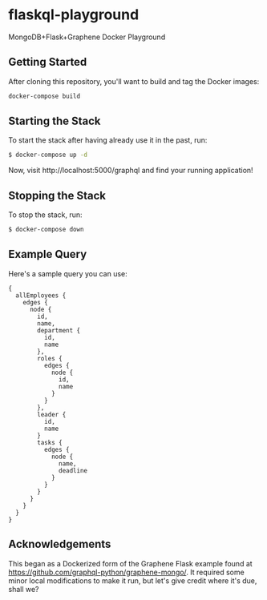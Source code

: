 # flaskql-playground

MongoDB+Flask+Graphene Docker Playground

## Getting Started

After cloning this repository, you'll want to build and tag the Docker
images:

```sh
docker-compose build
```

## Starting the Stack

To start the stack after having already use it in the past, run:

```sh
$ docker-compose up -d
```

Now, visit http://localhost:5000/graphql and find your running
application!

## Stopping the Stack

To stop the stack, run:

```sh
$ docker-compose down
```

## Example Query

Here's a sample query you can use:

```
{
  allEmployees {
    edges {
      node {
        id,
        name,
        department {
          id,
          name
        },
        roles {
          edges {
            node {
              id,
              name
            }
          }
        },
        leader {
          id,
          name
        }
        tasks {
          edges {
            node {
              name,
              deadline
            }
          }
        }
      }
    }
  }
}
```

## Acknowledgements

This began as a Dockerized form of the Graphene Flask example found at
https://github.com/graphql-python/graphene-mongo/.  It required some
minor local modifications to make it run, but let's give credit where
it's due, shall we?

